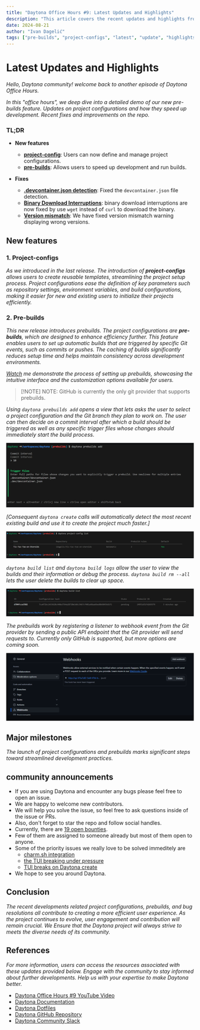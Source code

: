 ```yaml
---
title: "Daytona Office Hours #9: Latest Updates and Highlights"
description: "This article covers the recent updates and highlights from the Daytona Office Hours #9 YouTube video."
date: 2024-08-21
author: "Ivan Dagelić"
tags: ["pre-builds", "project-configs", "latest", "update", "highlights"]
---
```


# Latest Updates and Highlights

*Hello, Daytona community! welcome back to another episode of Daytona Office Hours.* 

*In this "office hours", we deep dive into a detailed demo of our new pre-builds feature. Updates on project configurations and how they speed up development. Recent fixes and improvements on the repo.*

### TL;DR

- **New features**
     - **[project-config](https://github.com/daytonaio/daytona/pull/789)**: Users can now define and manage project configurations.
     - **[pre-builds](https://github.com/daytonaio/daytona/pull/912)**: Allows users to speed up development and run builds.

- **Fixes**
     - **[.devcontainer.json detection](https://github.com/daytonaio/daytona/pull/943)**: Fixed the `devcontainer.json` file detection.
     - **[Binary Download Interruptions](https://github.com/daytonaio/daytona/pull/942)**: binary download interruptions are now fixed by use `wget` instead of `curl` to download the binary.
     - **[Version mismatch](https://github.com/daytonaio/daytona/pull/941)**: We have fixed version mismatch warning displaying wrong versions.


## New features

### 1. Project-configs
*As we introduced in the last release. The introduction of **project-configs** allows users to create reusable templates, streamlining the project setup process. Project configurations ease the definition of key parameters such as repository settings, environment variables, and build configurations, making it easier for new and existing users to initialize their projects efficiently.*


### 2. Pre-builds

*This new release introduces prebuilds. The project configurations are **pre-builds**, which are designed to enhance efficiency further. This feature enables users to set up automatic builds that are triggered by specific Git events, such as commits or pushes. The caching of builds significantly reduces setup time and helps maintain consistency across development environments.*

*[Watch](https://youtu.be/7WZdv0ccGOU?si=ijcsn7pFrLMK7DFd&t=163) me demonstrate the process of setting up prebuilds, showcasing the intuitive interface and the customization options available for users.*


> [!NOTE] NOTE: GitHub is currently the only git provider that supports prebuilds.

*Using `daytona prebuilds add` opens a view that lets asks the user to select a project configuration and the Git branch they plan to work on. The user can then decide on a commit interval after which a build should be triggered as well as any specific trigger files whose changes should immediately start the build process.*

![pre-builds demo](/articles/assets/20240821_Daytona_Office_Hour_%209_Latest_Updates_and_Highlights_img1.png)

*[Consequent `daytona create` calls will automatically detect the most recent existing build and use it to create the project much faster.]*

![pre-builds demo](/articles/assets/20240821_Daytona_Office_Hour_Latest_Updates_and_Highlights_img2.png)

*`daytona build list` and `daytona build logs` allow the user to view the builds and their information or debug the process. `daytona build rm --all` lets the user delete the builds to clear up space.*

![pre-builds demo](/articles/assets/20240821_Daytona_Office_Hour_Latest_Updates_and_Highlights_img3.png)

*The prebuilds work by registering a listener to webhook event from the Git provider by sending a public API endpoint that the Git provider will send requests to. Currently only GitHub is supported, but more options are coming soon.*

![pre-builds demo](/articles/assets/20240821_Daytona_Office_Hour_Latest_Updates_and_Highlights_img4.png)

## Major milestones

*The launch of project configurations and prebuilds marks significant steps toward streamlined development practices.*

## community announcements

- If you are using Daytona and encounter any bugs please feel free to open an issue.
- We are happy to welcome new contributors.
- We will help you solve the issue, so feel free to ask questions inside of the issue or PRs.
- Also, don't forget to star the repo and follow social handles.
- Currently, there are [19 open bounties](https://github.com/daytonaio/daytona/issues?q=is%3Aissue+is%3Aopen+label%3A%22%F0%9F%92%8E+Bounty%22).    
- Few of them are assigned to someone already but most of them open to anyone.
- Some of the priority issues we really love to be solved immeditely are 
    - [charm.sh integration](https://github.com/daytonaio/daytona/issues/513)
    - [the TUI breaking under pressure](https://github.com/daytonaio/daytona/issues/668)
    - [TUI breaks on Daytona create](https://github.com/daytonaio/daytona/issues/665)
- We hope to see you around Daytona.

## Conclusion

*The recent developments related project configurations, prebuilds, and bug resolutions all contribute to creating a more efficient user experience. As the project continues to evolve, user engagement and contribution will remain crucial. We Ensure that the Daytona project will always strive to meets the diverse needs of its community.*

## References

*For more information, users can access the resources associated with these updates provided below. Engage with the community to stay informed about further developments. Help us with your expertise to make Daytona better.*

- [Daytona Office Hours #9 YouTube Video](https://www.youtube.com/watch?v=7WZdv0ccGOU)
- [Daytona Documentation](https://daytona.io/docs)
- [Daytona Dotfiles](https://daytona.io/dotfiles)
- [Daytona GitHub Repository](https://github.com/daytonaio/daytona/)
- [Daytona Community Slack](https://go.daytona.io/slack)

